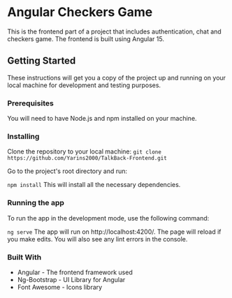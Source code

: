 <!-- # TalkBackUI

This project was generated with [Angular CLI](https://github.com/angular/angular-cli) version 15.0.4.

## Development server

Run `ng serve` for a dev server. Navigate to `http://localhost:4200/`. The application will automatically reload if you change any of the source files.

## Code scaffolding

Run `ng generate component component-name` to generate a new component. You can also use `ng generate directive|pipe|service|class|guard|interface|enum|module`.

## Build

Run `ng build` to build the project. The build artifacts will be stored in the `dist/` directory.

## Running unit tests

Run `ng test` to execute the unit tests via [Karma](https://karma-runner.github.io).

## Running end-to-end tests

Run `ng e2e` to execute the end-to-end tests via a platform of your choice. To use this command, you need to first add a package that implements end-to-end testing capabilities.
-->

# Angular Checkers Game
This is the frontend part of a project that includes authentication, chat and checkers game. The frontend is built using Angular 15.

## Getting Started
These instructions will get you a copy of the project up and running on your local machine for development and testing purposes.

### Prerequisites
You will need to have Node.js and npm installed on your machine.

### Installing
Clone the repository to your local machine: `git clone https://github.com/Yarins2000/TalkBack-Frontend.git`

Go to the project's root directory and run:

`npm install`
This will install all the necessary dependencies.

### Running the app
To run the app in the development mode, use the following command:

`ng serve`
The app will run on http://localhost:4200/. The page will reload if you make edits. You will also see any lint errors in the console.

### Built With
* Angular - The frontend framework used
* Ng-Bootstrap - UI Library for Angular
* Font Awesome - Icons library

